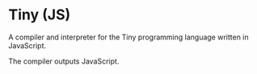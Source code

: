 # Tiny (JS)

A compiler and interpreter for the Tiny programming language written in JavaScript.

The compiler outputs JavaScript.
